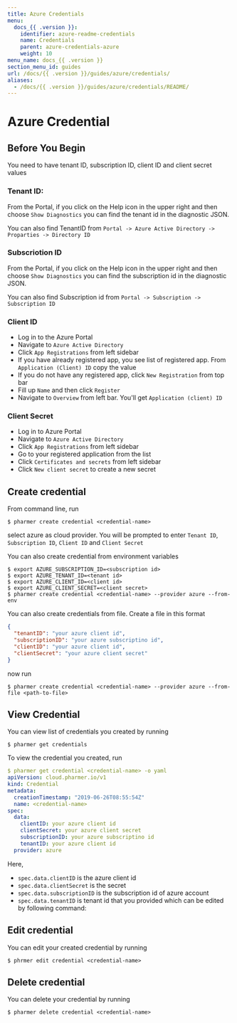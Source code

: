 ```yaml
---
title: Azure Credentials
menu:
  docs_{{ .version }}:
    identifier: azure-readme-credentials
    name: Credentials
    parent: azure-credentials-azure
    weight: 10
menu_name: docs_{{ .version }}
section_menu_id: guides
url: /docs/{{ .version }}/guides/azure/credentials/
aliases:
  - /docs/{{ .version }}/guides/azure/credentials/README/
---
```


# Azure Credential

## Before You Begin
You need to have tenant ID, subscription ID, client ID and client secret values

### Tenant ID:
From the Portal, if you click on the Help icon in the upper right and then choose `Show Diagnostics` you can find the tenant id in the diagnostic JSON.

You can also find TenantID from `Portal -> Azure Active Directory -> Proparties -> Directory ID`

### Subscriotion ID
From the Portal, if you click on the Help icon in the upper right and then choose `Show Diagnostics` you can find the subscription id in the diagnostic JSON.

You can also find Subscription id from `Portal -> Subscription -> Subscription ID`

### Client ID
- Log in to the Azure Portal
- Navigate to `Azure Active Directory`
- Click `App Registrations` from left sidebar
- If you have already registered app, you see list of registered app. From `Application (Client) ID` copy the value
- If you do not have any registered app, click `New Registration` from top bar
- Fill up `Name` and then click `Register`
- Navigate to `Overview` from left bar. You'll get `Application (client) ID`

### Client Secret
- Log in to Azure Portal
- Navigate to `Azure Active Directory`
- Click `App Registrations` from left sidebar
- Go to your registered application from the list
- Click `Certificates and secrets` from left sidebar
- Click `New client secret` to create a new secret



## Create credential

From command line, run

```console
$ pharmer create credential <credential-name>
```

select azure as cloud provider. You will be prompted to enter `Tenant ID`, `Subscription ID`, `Client ID` and `Client Secret`

You can also create credential from environment variables

```console
$ export AZURE_SUBSCRIPTION_ID=<subscription id>
$ export AZURE_TENANT_ID=<tenant id>
$ export AZURE_CLIENT_ID=<client id>
$ export AZURE_CLIENT_SECRET=<client secret>
$ pharmer create credential <credential-name> --provider azure --from-env
```

You can also create credentials from file. Create a file in this format

```json
{
  "tenantID": "your azure client id",
  "subscriptionID": "your azure subscriptino id",
  "clientID": "your azure client id",
  "clientSecret": "your azure client secret"
}
```

now run

```console
$ pharmer create credential <credential-name> --provider azure --from-file <path-to-file>
```

## View Credential

You can view list of credentials you created by running

```console
$ pharmer get credentials
```

To view the credential you created, run

```yaml
$ pharmer get credential <credential-name> -o yaml
apiVersion: cloud.pharmer.io/v1
kind: Credential
metadata:
  creationTimestamp: "2019-06-26T08:55:54Z"
  name: <credential-name>
spec:
  data:
    clientID: your azure client id
    clientSecret: your azure client secret
    subscriptionID: your azure subscriptino id
    tenantID: your azure client id
  provider: azure
```

Here,
 - `spec.data.clientID` is the azure client id
 - `spec.data.clientSecret` is the secret
 - `spec.data.subscriptionID`  is the subscription id of azure account
 - `spec.data.tenantID` is tenant id that you provided which can be edited by following command:


## Edit credential

You can edit your created credential by running

```console
$ phrmer edit credential <credential-name>
```

## Delete credential

You can delete your credential by running

```console
$ pharmer delete credential <credential-name>
```